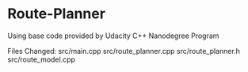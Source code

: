 # Route-Planner
Using base code provided by Udacity C++ Nanodegree Program

Files Changed:
  src/main.cpp
  src/route_planner.cpp
  src/route_planner.h
  src/route_model.cpp
